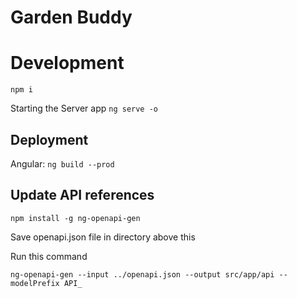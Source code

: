 # Garden Buddy

# Development
`npm i`

Starting the Server app
`ng serve -o`

## Deployment

Angular:
`ng build --prod`

## Update API references

`npm install -g ng-openapi-gen`

Save openapi.json file in directory above this

Run this command

`ng-openapi-gen --input ../openapi.json --output src/app/api --modelPrefix API_`